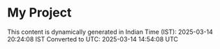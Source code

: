# My Project

This content is dynamically generated in Indian Time (IST): 2025-03-14 20:24:08 IST
Converted to UTC: 2025-03-14 14:54:08 UTC

